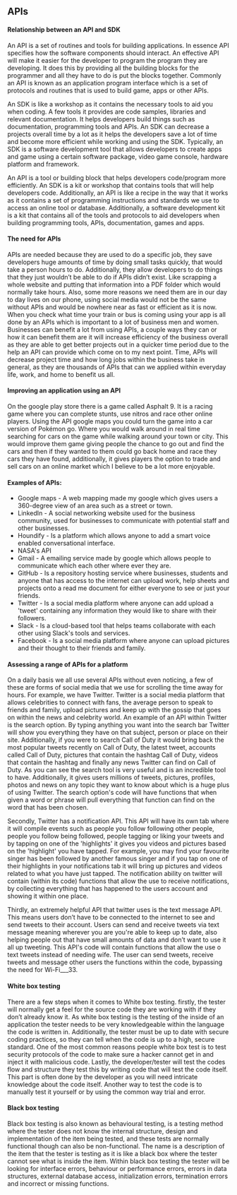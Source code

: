 ## APIs

#### Relationship between an API and SDK
An API is a set of routines and tools for building applications. In essence API specifies how the software components should interact. An effective API will make it easier for the developer to program the program they are developing. It does this by providing all the building blocks for the programmer and all they have to do is put the blocks together. Commonly an API is known as an application program interface which is a set of protocols and routines that is used to build game, apps or other APIs.

An SDK is like a workshop as it contains the necessary tools to aid you when coding. A few tools it provides are code samples, libraries and relevant documentation. It helps developers build things such as documentation, programming tools and APIs. An SDK can decrease a projects overall time by a lot as it helps the developers save a lot of time and become more efficient while working and using the SDK. Typically, an SDK is a software development tool that allows developers to create apps and game using a certain software package, video game console, hardware platform and framework.

An API is a tool or building block that helps developers code/program more efficiently. An SDK is a kit or workshop that contains tools that will help developers code. Additionally, an API is like a recipe in the way that it works as it contains a set of programming instructions and standards we use to access an online tool or database. Additionally, a software development kit is a kit that contains all of the tools and protocols to aid developers when building programming tools, APIs, documentation, games and apps.

#### The need for APIs
APIs are needed because they are used to do a specific job, they save developers huge amounts of time by doing small tasks quickly, that would take a person hours to do. Additionally, they allow developers to do things that they just wouldn’t be able to do if APIs didn’t exist. Like scrapping a whole website and putting that information into a PDF folder which would normally take hours. Also, some more reasons we need them are in our day to day lives on our phone, using social media would not be the same without APIs and would be nowhere near as fast or efficient as it is now. When you check what time your train or bus is coming using your app is all done by an APIs which is important to a lot of business men and women. Businesses can benefit a lot from using APIs, a couple ways they can or how it can benefit them are it will increase efficiency of the business overall as they are able to get better projects out in a quicker time period due to the help an API can provide which come on to my next point. Time, APIs will decrease project time and how long jobs within the business take in general, as they are thousands of APIs that can we applied within everyday life, work, and home to benefit us all.

#### Improving an application using an API
On the google play store there is a game called Asphalt 9. It is a racing game where you can complete stunts, use nitros and race other online players. Using the API google maps you could turn the game into a car version of Pokémon go. Where you would walk around in real time searching for cars on the game while walking around your town or city. This would improve them game giving people the chance to go out and find the cars and then if they wanted to them could go back home and race they cars they have found, additionally, it gives players the option to trade and sell cars on an online market which I believe to be a lot more enjoyable.

#### Examples of APIs:
- Google maps - A web mapping made my google which gives users a 360-degree view of an area such as a street or town.
- LinkedIn - A social networking website used for the business community, used for businesses to communicate with potential staff and other businesses.
- Houndify - Is a platform which allows anyone to add a smart voice enabled conversational interface.
- NASA's API
- Gmail - A emailing service made by google which allows people to communicate which each other where ever they are.
- GitHub - Is a repository hosting service where businesses, students and anyone that has access to the internet can upload work, help sheets and projects onto a read me document for either everyone to see or just your friends.
- Twitter - Is a social media platform where anyone can add upload a 'tweet' containing any information they would like to share with their followers.
- Slack -  Is a cloud-based tool that helps teams collaborate with each other using Slack's tools and services.
- Facebook - Is a social media platform where anyone can upload pictures and their thought to their friends and family.

#### Assessing a range of APIs for a platform
On a daily basis we all use several APIs without even noticing, a few of these are forms of social media that we use for scrolling the time away for hours. For example, we have Twitter. Twitter is a social media platform that allows celebrities to connect with fans, the average person to speak to friends and family, upload pictures and keep up with the gossip that goes on within the news and celebrity world. An example of an API within Twitter is the search option. By typing anything you want into the search bar Twitter will show you everything they have on that subject, person or place on their site. Additionally, if you were to search Call of Duty it would bring back the most popular tweets recently on Call of Duty, the latest tweet, accounts called Call of Duty, pictures that contain the hashtag Call of Duty, videos that contain the hashtag and finally any news Twitter can find on Call of Duty. As you can see the search tool is very useful and is an incredible tool to have. Additionally, it gives users millions of tweets, pictures, profiles, photos and news on any topic they want to know about which is a huge plus of using Twitter. The search option's code will have functions that when given a word or phrase will pull everything that function can find on the word that has been chosen.

Secondly, Twitter has a notification API. This API will have its own tab where it will compile events such as people you follow following other people, people you follow being followed, people tagging or liking your tweets and by tapping on one of the 'highlights' it gives you videos and pictures based on the 'highlight' you have tapped. For example, you may find your favourite singer has been followed by another famous singer and if you tap on one of their highlights in your notifications tab it will bring up pictures and videos related to what you have just tapped. The notification ability on twitter will contain (within its code) functions that allow the use to receive notifications, by collecting everything that has happened to the users account and showing it within one place.

Thirdly, an extremely helpful API that twitter uses is the text message API. This means users don’t have to be connected to the internet to see and send tweets to their account. Users can send and receive tweets via text message meaning wherever you are you're able to keep up to date, also helping people out that have small amounts of data and don’t want to use it all up tweeting. This API's code will contain functions that allow the use o text tweets instead of needing wife. The user can send tweets, receive tweets and message other users the functions within the code, bypassing the need for Wi-Fi___33.

#### White box testing
There are a few steps when it comes to White box testing. firstly, the tester will normally get a feel for the source code they are working with if they don’t already know it. As white box testing is the testing of the inside of an application the tester needs to be very knowledgeable within the language the code is written in. Additionally, the tester must be up to date with secure coding practices, so they can tell when the code is up to a high, secure standard. One of the most common reasons people white box test is to test security protocols of the code to make sure a hacker cannot get in and inject it with malicious code. Lastly, the developer/tester will test the codes flow and structure they test this by writing code that will test the code itself. This part is often done by the developer as you will need intricate knowledge about the code itself. Another way to test the code is to manually test it yourself or by using the common way trial and error.

#### Black box testing
Black box testing is also known as behavioural testing, is a testing method where the tester does not know the internal structure, design and implementation of the item being tested, and these tests are normally functional though can also be non-functional. The name is a description of the item that the tester is testing as it is like a black box where the tester cannot see what is inside the item. Within black box testing the tester will be looking for interface errors, behaviour or performance errors, errors in data structures, external database access, initialization errors, termination errors and incorrect or missing functions.
